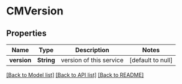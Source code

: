 # CMVersion
## Properties

| Name | Type | Description | Notes |
|------------ | ------------- | ------------- | -------------|
| **version** | **String** | version of this service | [default to null] |

[[Back to Model list]](../README.md#documentation-for-models) [[Back to API list]](../README.md#documentation-for-api-endpoints) [[Back to README]](../README.md)

